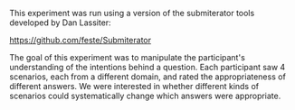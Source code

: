 This experiment was run using a version of the submiterator tools developed by Dan Lassiter:

https://github.com/feste/Submiterator

The goal of this experiment was to manipulate the participant's understanding of the intentions behind a question. Each participant saw 4 scenarios, each from a different domain, and rated the appropriateness of different answers. We were interested in whether different kinds of scenarios could systematically change which answers were appropriate.